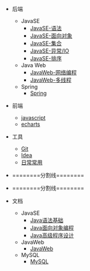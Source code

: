 * 后端
  * JavaSE
    * [JavaSE-语法](backstage/JavaSE/JavaSE.md)
    * [JavaSE-面向对象](backstage/JavaSE/JavaSE-%E9%9D%A2%E5%90%91%E5%AF%B9%E8%B1%A1.md)
    * [JavaSE-集合](backstage/JavaSE/JavaSE-%E9%9B%86%E5%90%88.md)
    * [JavaSE-异常/IO](backstage/JavaSE/JavaSE-%E5%BC%82%E5%B8%B8%E3%80%81IO.md)
    * [JavaSE-排序](backstage/JavaSE/排序算法.md)
  * Java Web
    * [JavaWeb-网络编程](backstage/Java%20Web/JavaWeb-%E7%BD%91%E7%BB%9C%E7%BC%96%E7%A8%8B.md)
    * [JavaWeb-多线程](backstage/Java%20Web/JavaWeb-%E5%A4%9A%E7%BA%BF%E7%A8%8B.md)
  * Spring
    * [Spring](backstage/Spring/)
* 前端
  * [javascript](frontstage/javascript/)
  * [echarts](frontstage/echarts/)
* 工具
  * [Git](tools/Git/)
  * [Idea](tools/Idea/)
  * [日常常用](tools/Shortcuts/)
* ========分割线========

* ========分割线========
* 文档
  * JavaSE
    * [Java语法基础](class_document/01_Java%E8%AF%AD%E6%B3%95%E5%9F%BA%E7%A1%80.md)
    * [Java面向对象编程](class_document/02_Java%E9%9D%A2%E5%90%91%E5%AF%B9%E8%B1%A1%E7%BC%96%E7%A8%8B.md)
    * [Java高级程序设计](class_document/03_Java%E9%AB%98%E7%BA%A7%E7%A8%8B%E5%BA%8F%E8%AE%BE%E8%AE%A1.md)
  * JavaWeb
    * [JavaWeb](class_document/JavaWeb.md)
  * MySQL
    * [MySQL](class_document/MySQL.md)
